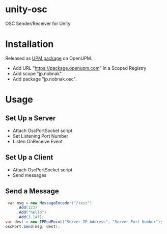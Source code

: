 unity-osc
=========
OSC Sender/Receiver for Unity

# Installation
Released as [UPM package](https://openupm.com/packages/jp.nobnak.osc/) on OpenUPM.

- Add URL "https://package.openupm.com" in a Scoped Registry
- Add scope "jp.nobnak"
- Add package "jp.nobnak.osc".

# Usage
## Set Up a Server
 - Attach OscPortSocket script
 - Set Listening Port Number
 - Listen OnReceive Event

## Set Up a Client
 - Attach OscPortSocket script
 - Send messages

## Send a Message
```C#
 var msg = new MessageEncoder("/test")
     .Add(123)
     .Add("hello")
     .Add(3.14f);
var dest = new IPEndPoint("Server IP Address", "Server Port Number");
oscPort.Send(msg, dest);
```
